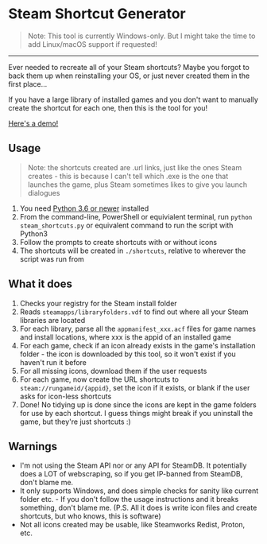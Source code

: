 # Steam Shortcut Generator

> Note: This tool is currently Windows-only. But I might take the time to add Linux/macOS support if requested! 

---

Ever needed to recreate all of your Steam shortcuts? Maybe you forgot to back them up when reinstalling your OS, or just never created them in the first place...

If you have a large library of installed games and you don't want to manually create the shortcut for each one, then this is the tool for you!

[Here's a demo!](https://www.youtube.com/watch?v=eH-ouDx1Y68)

## Usage

> Note: the shortcuts created are .url links, just like the ones Steam creates - this is because I can't tell which .exe is the one that launches the game, plus Steam sometimes likes to give you launch dialogues

1. You need [Python 3.6 or newer](https://www.python.org/downloads/) installed
1. From the command-line, PowerShell or equivialent terminal, run `python steam_shortcuts.py` or equivalent command to run the script with Python3
1. Follow the prompts to create shortcuts with or without icons
1. The shortcuts will be created in `./shortcuts`, relative to wherever the script was run from

## What it does

1. Checks your registry for the Steam install folder
2. Reads `steamapps/libraryfolders.vdf` to find out where all your Steam libraries are located
3. For each library, parse all the `appmanifest_xxx.acf` files for game names and install locations, where xxx is the appid of an installed game
4. For each game, check if an icon already exists in the game's installation folder - the icon is downloaded by this tool, so it won't exist if you haven't run it before
5. For all missing icons, download them if the user requests
6. For each game, now create the URL shortcuts to `steam://rungameid/{appid}`, set the icon if it exists, or blank if the user asks for icon-less shortcuts
7. Done! No tidying up is done since the icons are kept in the game folders for use by each shortcut. I guess things might break if you uninstall the game, but they're just shortcuts :) 

## Warnings
- I'm not using the Steam API nor or any API for SteamDB. It potentially does a LOT of webscraping, so if you get IP-banned from SteamDB, don't blame me.
- It only supports Windows, and does simple checks for sanity like current folder etc. - If you don't follow the usage instructions and it breaks something, don't blame me. (P.S. All it does is write icon files and create shortcuts, but who knows, this is software) 
- Not all icons created may be usable, like Steamworks Redist, Proton, etc.
